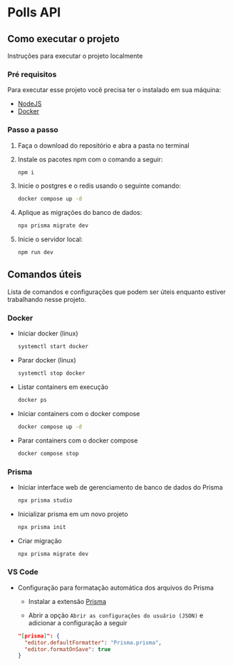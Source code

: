 # Polls API

## Como executar o projeto

Instruções para executar o projeto localmente

### Pré requisitos

Para executar esse projeto você precisa ter o instalado em sua máquina:

- [NodeJS](https://nodejs.org/en)
- [Docker](https://docs.docker.com/get-docker/)

### Passo a passo

1. Faça o download do repositório e abra a pasta no terminal

2. Instale os pacotes npm com o comando a seguir:

    ```bash
    npm i
    ```

3. Inicie o postgres e o redis usando o seguinte comando:

    ```bash
    docker compose up -d
    ```

4. Aplique as migrações do banco de dados:

    ```bash
    npx prisma migrate dev
    ```

5. Inicie o servidor local:

    ```bash
    npm run dev
    ```

## Comandos úteis

Lista de comandos e configurações que podem ser úteis enquanto estiver
trabalhando nesse projeto.

### Docker

- Iniciar docker (linux)

  ```bash
  systemctl start docker
  ```

- Parar docker (linux)

  ```bash
  systemctl stop docker
  ```

- Listar containers em execução

  ```bash
  docker ps
  ```

- Iniciar containers com o docker compose

  ```bash
  docker compose up -d
  ```

- Parar containers com o docker compose

  ```bash
  docker compose stop
  ```

### Prisma

- Iniciar interface web de gerenciamento de banco de dados do Prisma

  ```bash
  npx prisma studio
  ```

- Inicializar prisma em um novo projeto

  ```bash
  npx prisma init
  ```

- Criar migração

  ```bash
  npx prisma migrate dev
  ```

### VS Code

- Configuração para formatação automática dos arquivos do Prisma

  - Instalar a extensão [Prisma](https://marketplace.visualstudio.com/items?itemName=Prisma.prisma)

  - Abrir a opção `Abrir as configurações do usuário (JSON)` e adicionar a
  configuração a seguir

  ```JSON
  "[prisma]": {
    "editor.defaultFormatter": "Prisma.prisma",
    "editor.formatOnSave": true
  }
  ```
